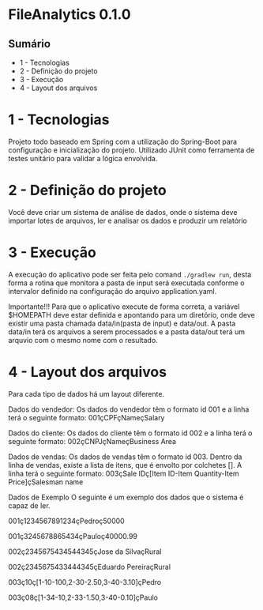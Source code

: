 # FileAnalytics 0.1.0

## Sumário

<!-- TOC depthFrom:1 depthTo:2 orderedList:false withLinks:false anchorMode:gitlab.com -->
- 1 - Tecnologias
- 2 - Definição do projeto
- 3 - Execução
- 4 - Layout dos arquivos
<!-- /TOC -->


# 1 - Tecnologias
Projeto todo baseado em Spring com a utilização do Spring-Boot para configuração e inicialização do projeto.
Utilizado JUnit como ferramenta de testes unitário para validar a lógica envolvida.


# 2 - Definição do projeto
Você deve criar um sistema de análise de dados, onde o sistema deve importar lotes de arquivos, ler e analisar os dados e produzir um relatório


# 3 - Execução
A execução do aplicativo pode ser feita pelo comand `./gradlew run`, desta forma a rotina que monitora a pasta de input será executada conforme o intervalor definido na configuração do arquivo application.yaml.

Importante!!! Para que o aplicativo execute de forma correta, a variável $HOMEPATH deve estar definida e apontando para um diretório, onde deve existir uma pasta chamada data/in(pasta de input) e data/out. A pasta data/in terá os arquivos a serem processados e a pasta data/out terá um arquvio com o mesmo nome com o resultado.


# 4 - Layout dos arquivos

Para cada tipo de dados há um layout diferente.

Dados do vendedor:
Os dados do vendedor têm o formato id 001 e a linha terá o seguinte formato: 001çCPFçNameçSalary

Dados do cliente:
Os dados do cliente têm o formato id 002 e a linha terá o seguinte formato: 002çCNPJçNameçBusiness Area

Dados de vendas:
Os dados de vendas têm o formato id 003. Dentro da linha de vendas, existe a lista de itens, que é envolto por colchetes []. A linha terá o seguinte formato: 003çSale IDç[Item ID-Item Quantity-Item Price]çSalesman name

Dados de Exemplo
O seguinte é um exemplo dos dados que o sistema é capaz de ler.

001ç1234567891234çPedroç50000

001ç3245678865434çPauloç40000.99

002ç2345675434544345çJose da SilvaçRural

002ç2345675433444345çEduardo PereiraçRural

003ç10ç[1-10-100,2-30-2.50,3-40-3.10]çPedro

003ç08ç[1-34-10,2-33-1.50,3-40-0.10]çPaulo